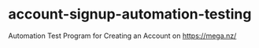 # account-signup-automation-testing
Automation Test Program for Creating an Account on https://mega.nz/ 
